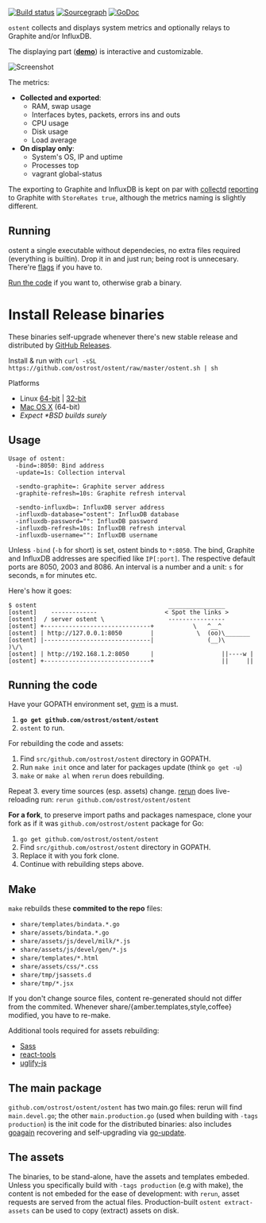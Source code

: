 [![Build status](https://secure.travis-ci.org/ostrost/ostent.png?branch=master)](https://travis-ci.org/ostrost/ostent)
[![Sourcegraph](https://sourcegraph.com/api/repos/github.com/ostrost/ostent/.badges/status.png)](https://sourcegraph.com/github.com/ostrost/ostent)
[![GoDoc](https://godoc.org/github.com/ostrost/ostent?status.svg)](https://godoc.org/github.com/ostrost/ostent)

`ostent` collects and displays system metrics and optionally relays to Graphite and/or InfluxDB.

The displaying part ([**demo**](http://demo.ostrost.com/)) is interactive and customizable.

![Screenshot](https://www.ostrost.com/ostent/screenshot.png)

The metrics:
- **Collected and exported**:
  - RAM, swap usage
  - Interfaces bytes, packets, errors ins and outs
  - CPU usage
  - Disk usage
  - Load average
- **On display only**:
  - System's OS, IP and uptime
  - Processes top
  - vagrant global-status

The exporting to Graphite and InfluxDB is kept on par with [collectd](https://collectd.org/)
[reporting](https://collectd.org/wiki/index.php/Plugin:Write_Graphite) to Graphite with `StoreRates true`,
although the metrics naming is slightly different.

Running
-------

ostent a single executable without dependecies, no extra files required (everything is builtin).
Drop it in and just run; being root is unnecesary. There're [flags](#usage) if you have to.

[Run the code](#running-the-code) if you want to, otherwise grab a binary.

Install Release binaries
========================

These binaries self-upgrade whenever there's new stable release and
distributed by [GitHub Releases](https://github.com/ostrost/ostent/releases).

Install & run with `curl -sSL https://github.com/ostrost/ostent/raw/master/ostent.sh | sh`

Platforms

   - Linux [64-bit](https://github.com/ostrost/ostent/releases/download/v0.1.9/Linux.x86_64) | [32-bit](https://github.com/ostrost/ostent/releases/download/v0.1.9/Linux.i686)
   - [Mac OS X](https://github.com/ostrost/ostent/releases/download/v0.1.9/Darwin.x86_64) (64-bit)
   - _Expect \*BSD builds surely_

Usage
-----

```
Usage of ostent:
  -bind=:8050: Bind address
  -update=1s: Collection interval

  -sendto-graphite=: Graphite server address
  -graphite-refresh=10s: Graphite refresh interval

  -sendto-influxdb=: InfluxDB server address
  -influxdb-database="ostent": InfluxDB database
  -influxdb-password="": InfluxDB password
  -influxdb-refresh=10s: InfluxDB refresh interval
  -influxdb-username="": InfluxDB username
```

Unless `-bind` (`-b` for short) is set, ostent binds to `*:8050`.
The bind, Graphite and InfluxDB addresses are specified like `IP[:port]`.
The respective default ports are 8050, 2003 and 8086.
An interval is a number and a unit: `s` for seconds, `m` for minutes etc.

Here's how it goes:

```
$ ostent                                     ________________
[ostent]    -------------                   < Spot the links >
[ostent]  / server ostent \                  ----------------
[ostent] +------------------------------+           \   ^__^
[ostent] | http://127.0.0.1:8050        |            \  (oo)\_______
[ostent] |------------------------------|               (__)\       )\/\
[ostent] | http://192.168.1.2:8050      |                   ||----w |
[ostent] +------------------------------+                   ||     ||
```

Running the code
----------------

Have your GOPATH environment set,
[gvm](https://github.com/moovweb/gvm) is a must.

1. **`go get github.com/ostrost/ostent/ostent`**
2. `ostent` to run.

For rebuilding the code and assets:

1. Find `src/github.com/ostrost/ostent` directory in GOPATH.
2. Run `make init` once and later for packages update (think `go get -u`)
3. `make` or `make al` when `rerun` does rebuilding.

Repeat 3. every time sources (esp. assets) change.
[rerun](https://github.com/skelterjohn/rerun) does live-reloading run:
`rerun github.com/ostrost/ostent/ostent`

**For a fork**, to preserve import paths and packages namespace,
clone your fork as if it was `github.com/ostrost/ostent` package for Go:

1. `go get github.com/ostrost/ostent/ostent`
2. Find `src/github.com/ostrost/ostent` directory in GOPATH.
3. Replace it with you fork clone.
4. Continue with rebuilding steps above.

Make
----

`make` rebuilds these **commited to the repo** files:
- `share/templates/bindata.*.go`
- `share/assets/bindata.*.go`
- `share/assets/js/devel/milk/*.js`
- `share/assets/js/devel/gen/*.js`
- `share/templates/*.html`
- `share/assets/css/*.css`
- `share/tmp/jsassets.d`
- `share/tmp/*.jsx`

If you don't change source files, content re-generated
should not differ from the commited. Whenever
share/{amber.templates,style,coffee} modified,
you have to re-make.

Additional tools required for assets rebuilding:
- [Sass](http://sass-lang.com/install)
- [react-tools](https://www.npmjs.org/package/react-tools)
- [uglify-js](https://www.npmjs.org/package/uglify-js)

The main package
----------------

`github.com/ostrost/ostent/ostent` has two main.go files:
rerun will find `main.devel.go`; the other `main.production.go`
(used when building with `-tags production`) is the init code for
the distributed binaries: also includes
[goagain](https://github.com/rcrowley/goagain) recovering and
self-upgrading via [go-update](https://github.com/inconshreveable/go-update).

The assets
----------

The binaries, to be stand-alone, have the assets and templates embeded.
Unless you specifically build with `-tags production` (e.g with make),
the content is not embeded for the ease of development:
with `rerun`, asset requests are served from the actual files.
Production-built `ostent extract-assets` can be used to copy (extract) assets on disk.
